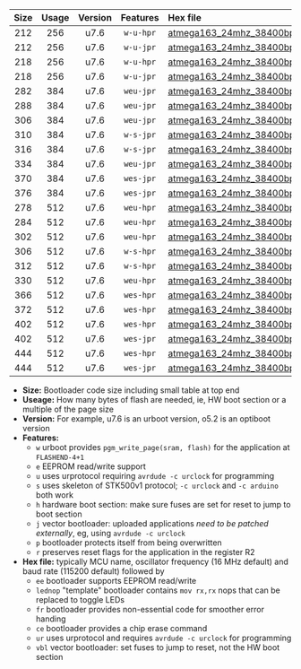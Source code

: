 |Size|Usage|Version|Features|Hex file|
|:-:|:-:|:-:|:-:|:--|
|212|256|u7.6|`w-u-hpr`|[atmega163_24mhz_38400bps_ur.hex](https://raw.githubusercontent.com/stefanrueger/urboot/main/atmega163_24mhz_38400bps_ur.hex)|
|212|256|u7.6|`w-u-jpr`|[atmega163_24mhz_38400bps_ur_vbl.hex](https://raw.githubusercontent.com/stefanrueger/urboot/main/atmega163_24mhz_38400bps_ur_vbl.hex)|
|218|256|u7.6|`w-u-hpr`|[atmega163_24mhz_38400bps_lednop_ur.hex](https://raw.githubusercontent.com/stefanrueger/urboot/main/atmega163_24mhz_38400bps_lednop_ur.hex)|
|218|256|u7.6|`w-u-jpr`|[atmega163_24mhz_38400bps_lednop_ur_vbl.hex](https://raw.githubusercontent.com/stefanrueger/urboot/main/atmega163_24mhz_38400bps_lednop_ur_vbl.hex)|
|282|384|u7.6|`weu-jpr`|[atmega163_24mhz_38400bps_ee_ur_vbl.hex](https://raw.githubusercontent.com/stefanrueger/urboot/main/atmega163_24mhz_38400bps_ee_ur_vbl.hex)|
|288|384|u7.6|`weu-jpr`|[atmega163_24mhz_38400bps_ee_lednop_ur_vbl.hex](https://raw.githubusercontent.com/stefanrueger/urboot/main/atmega163_24mhz_38400bps_ee_lednop_ur_vbl.hex)|
|306|384|u7.6|`weu-jpr`|[atmega163_24mhz_38400bps_ee_lednop_fr_ur_vbl.hex](https://raw.githubusercontent.com/stefanrueger/urboot/main/atmega163_24mhz_38400bps_ee_lednop_fr_ur_vbl.hex)|
|310|384|u7.6|`w-s-jpr`|[atmega163_24mhz_38400bps_vbl.hex](https://raw.githubusercontent.com/stefanrueger/urboot/main/atmega163_24mhz_38400bps_vbl.hex)|
|316|384|u7.6|`w-s-jpr`|[atmega163_24mhz_38400bps_lednop_vbl.hex](https://raw.githubusercontent.com/stefanrueger/urboot/main/atmega163_24mhz_38400bps_lednop_vbl.hex)|
|334|384|u7.6|`weu-jpr`|[atmega163_24mhz_38400bps_ee_lednop_fr_ce_ur_vbl.hex](https://raw.githubusercontent.com/stefanrueger/urboot/main/atmega163_24mhz_38400bps_ee_lednop_fr_ce_ur_vbl.hex)|
|370|384|u7.6|`wes-jpr`|[atmega163_24mhz_38400bps_ee_vbl.hex](https://raw.githubusercontent.com/stefanrueger/urboot/main/atmega163_24mhz_38400bps_ee_vbl.hex)|
|376|384|u7.6|`wes-jpr`|[atmega163_24mhz_38400bps_ee_lednop_vbl.hex](https://raw.githubusercontent.com/stefanrueger/urboot/main/atmega163_24mhz_38400bps_ee_lednop_vbl.hex)|
|278|512|u7.6|`weu-hpr`|[atmega163_24mhz_38400bps_ee_ur.hex](https://raw.githubusercontent.com/stefanrueger/urboot/main/atmega163_24mhz_38400bps_ee_ur.hex)|
|284|512|u7.6|`weu-hpr`|[atmega163_24mhz_38400bps_ee_lednop_ur.hex](https://raw.githubusercontent.com/stefanrueger/urboot/main/atmega163_24mhz_38400bps_ee_lednop_ur.hex)|
|302|512|u7.6|`weu-hpr`|[atmega163_24mhz_38400bps_ee_lednop_fr_ur.hex](https://raw.githubusercontent.com/stefanrueger/urboot/main/atmega163_24mhz_38400bps_ee_lednop_fr_ur.hex)|
|306|512|u7.6|`w-s-hpr`|[atmega163_24mhz_38400bps.hex](https://raw.githubusercontent.com/stefanrueger/urboot/main/atmega163_24mhz_38400bps.hex)|
|312|512|u7.6|`w-s-hpr`|[atmega163_24mhz_38400bps_lednop.hex](https://raw.githubusercontent.com/stefanrueger/urboot/main/atmega163_24mhz_38400bps_lednop.hex)|
|330|512|u7.6|`weu-hpr`|[atmega163_24mhz_38400bps_ee_lednop_fr_ce_ur.hex](https://raw.githubusercontent.com/stefanrueger/urboot/main/atmega163_24mhz_38400bps_ee_lednop_fr_ce_ur.hex)|
|366|512|u7.6|`wes-hpr`|[atmega163_24mhz_38400bps_ee.hex](https://raw.githubusercontent.com/stefanrueger/urboot/main/atmega163_24mhz_38400bps_ee.hex)|
|372|512|u7.6|`wes-hpr`|[atmega163_24mhz_38400bps_ee_lednop.hex](https://raw.githubusercontent.com/stefanrueger/urboot/main/atmega163_24mhz_38400bps_ee_lednop.hex)|
|402|512|u7.6|`wes-hpr`|[atmega163_24mhz_38400bps_ee_lednop_fr.hex](https://raw.githubusercontent.com/stefanrueger/urboot/main/atmega163_24mhz_38400bps_ee_lednop_fr.hex)|
|402|512|u7.6|`wes-jpr`|[atmega163_24mhz_38400bps_ee_lednop_fr_vbl.hex](https://raw.githubusercontent.com/stefanrueger/urboot/main/atmega163_24mhz_38400bps_ee_lednop_fr_vbl.hex)|
|444|512|u7.6|`wes-hpr`|[atmega163_24mhz_38400bps_ee_lednop_fr_ce.hex](https://raw.githubusercontent.com/stefanrueger/urboot/main/atmega163_24mhz_38400bps_ee_lednop_fr_ce.hex)|
|444|512|u7.6|`wes-jpr`|[atmega163_24mhz_38400bps_ee_lednop_fr_ce_vbl.hex](https://raw.githubusercontent.com/stefanrueger/urboot/main/atmega163_24mhz_38400bps_ee_lednop_fr_ce_vbl.hex)|

- **Size:** Bootloader code size including small table at top end
- **Useage:** How many bytes of flash are needed, ie, HW boot section or a multiple of the page size
- **Version:** For example, u7.6 is an urboot version, o5.2 is an optiboot version
- **Features:**
  + `w` urboot provides `pgm_write_page(sram, flash)` for the application at `FLASHEND-4+1`
  + `e` EEPROM read/write support
  + `u` uses urprotocol requiring `avrdude -c urclock` for programming
  + `s` uses skeleton of STK500v1 protocol; `-c urclock` and `-c arduino` both work
  + `h` hardware boot section: make sure fuses are set for reset to jump to boot section
  + `j` vector bootloader: uploaded applications *need to be patched externally*, eg, using `avrdude -c urclock`
  + `p` bootloader protects itself from being overwritten
  + `r` preserves reset flags for the application in the register R2
- **Hex file:** typically MCU name, oscillator frequency (16 MHz default) and baud rate (115200 default) followed by
  + `ee` bootloader supports EEPROM read/write
  + `lednop` "template" bootloader contains `mov rx,rx` nops that can be replaced to toggle LEDs
  + `fr` bootloader provides non-essential code for smoother error handing
  + `ce` bootloader provides a chip erase command
  + `ur` uses urprotocol and requires `avrdude -c urclock` for programming
  + `vbl` vector bootloader: set fuses to jump to reset, not the HW boot section
